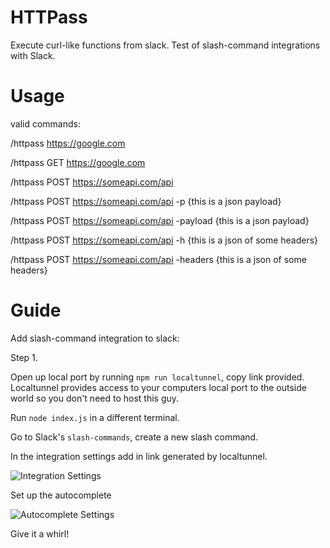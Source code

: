 # HTTPass

Execute curl-like functions from slack. Test of slash-command integrations with Slack.

# Usage

valid commands:

/httpass https://google.com

/httpass GET https://google.com

/httpass POST https://someapi.com/api

/httpass POST https://someapi.com/api -p {this is a json payload}

/httpass POST https://someapi.com/api -payload {this is a json payload}

/httpass POST https://someapi.com/api -h {this is a json of some headers}

/httpass POST https://someapi.com/api -headers {this is a json of some headers}

# Guide

Add slash-command integration to slack:

Step 1.

Open up local port by running `npm run localtunnel`, copy link provided. Localtunnel provides access to your computers local port to the outside world so you don't need to host this guy.

Run `node index.js` in a different terminal.

Go to Slack's `slash-commands`, create a new slash command.

In the integration settings add in link generated by localtunnel.

![Integration Settings](https://raw.github.com/aatienza/httpass/edit/master/imgs/integration_settings.png)

Set up the autocomplete

![Autocomplete Settings](https://raw.github.com/aatienza/httpass/edit/master/imgs/autocomplete_settings.png)

Give it a whirl!
